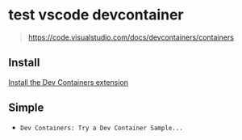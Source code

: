 # test vscode devcontainer

> <https://code.visualstudio.com/docs/devcontainers/containers>

## Install

[Install the Dev Containers extension](vscode:extension/ms-vscode-remote.remote-containers)

## Simple

- `Dev Containers: Try a Dev Container Sample... `

<!-- - `Command + Shift + P` typo `Create DEV Container` -->
